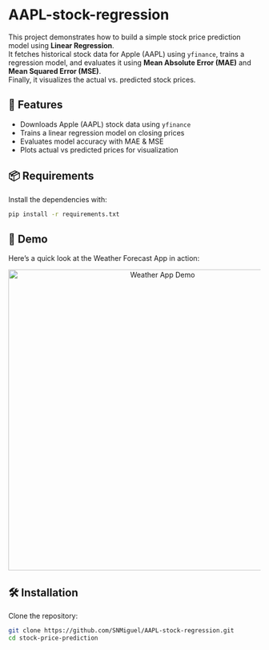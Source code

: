 # AAPL-stock-regression
This project demonstrates how to build a simple stock price prediction model using **Linear Regression**.  
It fetches historical stock data for Apple (AAPL) using `yfinance`, trains a regression model, and evaluates it using **Mean Absolute Error (MAE)** and **Mean Squared Error (MSE)**.  
Finally, it visualizes the actual vs. predicted stock prices.


## 🚀 Features
- Downloads Apple (AAPL) stock data using `yfinance`
- Trains a linear regression model on closing prices
- Evaluates model accuracy with MAE & MSE
- Plots actual vs predicted prices for visualization


## 📦 Requirements

Install the dependencies with:

```bash
pip install -r requirements.txt
```

## 🎥 Demo

Here’s a quick look at the Weather Forecast App in action:

<p align="center">
  <img src="https://i.imgur.com/6Om1Y4Y.gif" alt="Weather App Demo" width="600"/>
</p>


## 🛠️ Installation

Clone the repository:

```bash
git clone https://github.com/SNMiguel/AAPL-stock-regression.git
cd stock-price-prediction
